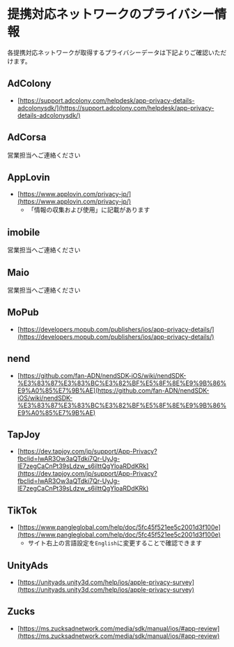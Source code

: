 # 提携対応ネットワークのプライバシー情報

各提携対応ネットワークが取得するプライバシーデータは下記よりご確認いただけます。

## AdColony

* [https://support.adcolony.com/helpdesk/app-privacy-details-adcolonysdk/](https://support.adcolony.com/helpdesk/app-privacy-details-adcolonysdk/)

## AdCorsa

営業担当へご連絡ください

## AppLovin

* [https://www.applovin.com/privacy-jp/](https://www.applovin.com/privacy-jp/)
    * 「情報の収集および使用」に記載があります

## imobile

営業担当へご連絡ください

## Maio

営業担当へご連絡ください

## MoPub

* [https://developers.mopub.com/publishers/ios/app-privacy-details/](https://developers.mopub.com/publishers/ios/app-privacy-details/)

## nend

* [https://github.com/fan-ADN/nendSDK-iOS/wiki/nendSDK-%E3%83%87%E3%83%BC%E3%82%BF%E5%8F%8E%E9%9B%86%E9%A0%85%E7%9B%AE](https://github.com/fan-ADN/nendSDK-iOS/wiki/nendSDK-%E3%83%87%E3%83%BC%E3%82%BF%E5%8F%8E%E9%9B%86%E9%A0%85%E7%9B%AE)

## TapJoy

* [https://dev.tapjoy.com/jp/support/App-Privacy?fbclid=IwAR3Ow3aQTdki7Qr-UyJg-lE7zegCaCnPt39sLdzw_s6ilttQgYloaRDdKRk](https://dev.tapjoy.com/jp/support/App-Privacy?fbclid=IwAR3Ow3aQTdki7Qr-UyJg-lE7zegCaCnPt39sLdzw_s6ilttQgYloaRDdKRk)

## TikTok

* [https://www.pangleglobal.com/help/doc/5fc45f521ee5c2001d3f100e](https://www.pangleglobal.com/help/doc/5fc45f521ee5c2001d3f100e)
    * サイト右上の言語設定を`English`に変更することで確認できます

## UnityAds

* [https://unityads.unity3d.com/help/ios/apple-privacy-survey](https://unityads.unity3d.com/help/ios/apple-privacy-survey)

## Zucks

* [https://ms.zucksadnetwork.com/media/sdk/manual/ios/#app-review](https://ms.zucksadnetwork.com/media/sdk/manual/ios/#app-review)

